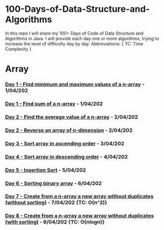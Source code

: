 # 100-Days-of-Data-Structure-and-Algorithms

In this repo I will share my 100+ Days of Code of Data Structure and Algorithms in Java. I will provide each day one or more algorithms, trying to increase the level of difficulty day by day.
Abbreviations: {
      TC: Time Complexity
}
# Array 
### [Day 1 - Find minimum and maximum values of a n-array](https://github.com/gabrieledore/100-Days-of-Data-Structure-and-Algorithms/blob/master/Day1.java) - 1/04/202
### [Day 1 - Find sum of a n-array](https://github.com/gabrieledore/100-Days-of-Data-Structure-and-Algorithms/blob/master/Day2.java) - 1/04/202
### [Day 2 - Find the average value  of a n-array](https://github.com/gabrieledore/100-Days-of-Data-Structure-and-Algorithms/blob/master/Day3.java) - 2/04/202
### [Day 2 - Reverse an array of n-dimension](https://github.com/gabrieledore/100-Days-of-Data-Structure-and-Algorithms/blob/master/Day4.java) - 2/04/202
### [Day 3 - Sort array in ascending order](https://github.com/gabrieledore/100-Days-of-Data-Structure-and-Algorithms/blob/master/Day3a.java) - 3/04/202
### [Day 4 - Sort array in descending order](https://github.com/gabrieledore/100-Days-of-Data-Structure-and-Algorithms/blob/master/Day4a.java) - 4/04/202
### [Day 5 - Insertion Sort](https://github.com/gabrieledore/100-Days-of-Data-Structure-and-Algorithms/blob/master/Day5.java) - 5/04/202
### [Day 6 - Sorting binary array](https://github.com/gabrieledore/100-Days-of-Data-Structure-and-Algorithms/blob/master/Day6.java) - 6/04/202
### [Day 7 - Create from a n-array a new array without duplicates (without sorting)](https://github.com/gabrieledore/100-Days-of-Data-Structure-and-Algorithms/blob/master/Day7.java) - 7/04/202 {TC: O(n^2)}
### [Day 8 - Create from a n-array a new array without duplicates (with sorting)](https://github.com/gabrieledore/100-Days-of-Data-Structure-and-Algorithms/blob/master/Day8.java) - 8/04/202 {TC: O(nlogn)}
